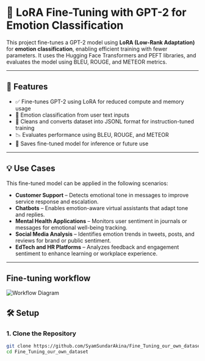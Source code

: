 # 🤖 LoRA Fine-Tuning with GPT-2 for Emotion Classification

This project fine-tunes a GPT-2 model using **LoRA (Low-Rank Adaptation)** for **emotion classification**, enabling efficient training with fewer parameters. It uses the Hugging Face Transformers and PEFT libraries, and evaluates the model using BLEU, ROUGE, and METEOR metrics.

---

## 📌 Features

- ✅ Fine-tunes GPT-2 using LoRA for reduced compute and memory usage  
- 🧠 Emotion classification from user text inputs  
- 🧹 Cleans and converts dataset into JSONL format for instruction-tuned training  
- 📉 Evaluates performance using BLEU, ROUGE, and METEOR  
- 💾 Saves fine-tuned model for inference or future use  

---

## 💡 Use Cases

This fine-tuned model can be applied in the following scenarios:

- **Customer Support** – Detects emotional tone in messages to improve service response and escalation.  
- **Chatbots** – Enables emotion-aware virtual assistants that adapt tone and replies.  
- **Mental Health Applications** – Monitors user sentiment in journals or messages for emotional well-being tracking.  
- **Social Media Analysis** – Identifies emotion trends in tweets, posts, and reviews for brand or public sentiment.  
- **EdTech and HR Platforms** – Analyzes feedback and engagement sentiment to enhance learning or workplace experience.

---

## Fine-tuning workflow
![Workflow Diagram]()

## 🛠️ Setup

### 1. Clone the Repository

```bash
git clone https://github.com/SyamSundarAkina/Fine_Tuning_our_own_dataset.git
cd Fine_Tuning_our_own_dataset
